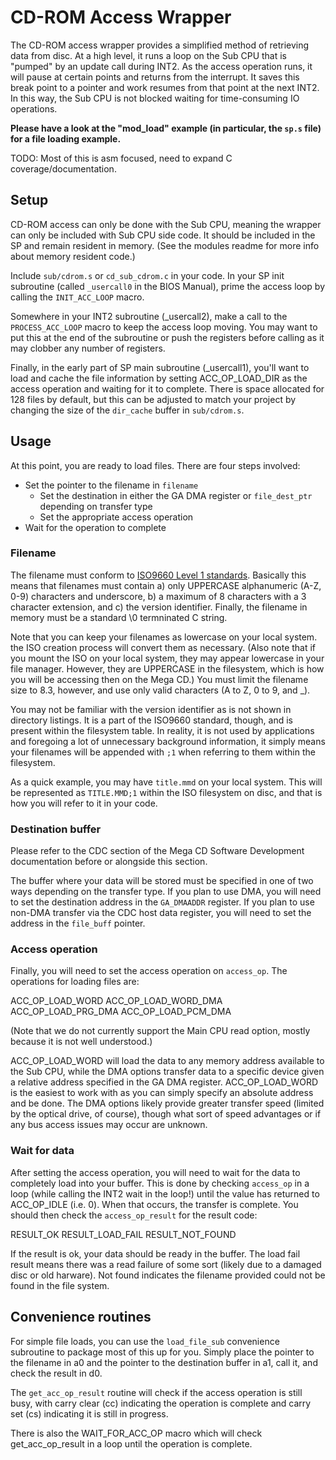 
# CD-ROM Access Wrapper
The CD-ROM access wrapper provides a simplified method of retrieving data from disc. At a high level, it runs a loop on the Sub CPU that is "pumped" by an update call during INT2. As the access operation runs, it will pause at certain points and returns from the interrupt. It saves this break point to a pointer and work resumes from that point at the next INT2. In this way, the Sub CPU is not blocked waiting for time-consuming IO operations.

**Please have a look at the "mod_load" example (in particular, the `sp.s` file) for a file loading example.**

TODO: Most of this is asm focused, need to expand C coverage/documentation.

## Setup
CD-ROM access can only be done with the Sub CPU, meaning the wrapper can only be included with Sub CPU side code. It should be included in the SP and remain resident in memory. (See the modules readme for more info about memory resident code.)

Include `sub/cdrom.s` or `cd_sub_cdrom.c` in your code. In your SP init subroutine (called `_usercall0` in the BIOS Manual), prime the access loop by calling the `INIT_ACC_LOOP` macro.

Somewhere in your INT2 subroutine (_usercall2), make a call to the `PROCESS_ACC_LOOP` macro to keep the access loop moving. You may want to put this at the end of the subroutine or push the registers before calling as it may clobber any number of registers.

Finally, in the early part of SP main subroutine (_usercall1), you'll want to load and cache the file information by setting ACC_OP_LOAD_DIR as the access operation and waiting for it to complete. There is space allocated for 128 files by default, but this can be adjusted to match your project by changing the size of the `dir_cache` buffer in `sub/cdrom.s`.

## Usage
At this point, you are ready to load files. There are four steps involved:
  - Set the pointer to the filename in `filename`
	- Set the destination in either the GA DMA register or `file_dest_ptr` depending on transfer type
	- Set the appropriate access operation
  - Wait for the operation to complete

### Filename
The filename must conform to [ISO9660 Level 1 standards](https://wiki.osdev.org/ISO_9660#Filenames). Basically this means that filenames must contain a) only UPPERCASE alphanumeric (A-Z, 0-9) characters and underscore, b) a maximum of 8 characters with a 3 character extension, and c) the version identifier. Finally, the filename in memory must be a standard \0 termninated C string.

Note that you can keep your filenames as lowercase on your local system. the ISO creation process will convert them as necessary. (Also note that if you mount the ISO on your local system, they may appear lowercase in your file manager. However, they are UPPERCASE in the filesystem, which is how you will be accessing then on the Mega CD.) You must limit the filename size to 8.3, however, and use only valid characters (A to Z, 0 to 9, and _).

You may not be familiar with the version identifier as is not shown in directory listings. It is a part of the ISO9660 standard, though, and is present within the filesystem table. In reality, it is not used by applications and foregoing a lot of unnecessary background information, it simply means your filenames will be appended with `;1` when referring to them within the filesystem.

As a quick example, you may have `title.mmd` on your local system. This will be represented as `TITLE.MMD;1` within the ISO filesystem on disc, and that is how you will refer to it in your code.

### Destination buffer
Please refer to the CDC section of the Mega CD Software Development documentation before or alongside this section.

The buffer where your data will be stored must be specified in one of two ways depending on the transfer type. If you plan to use DMA, you will need to set the destination address in the `GA_DMAADDR` register. If you plan to use non-DMA transfer via the CDC host data register, you will need to set the address in the `file_buff` pointer.

### Access operation
Finally, you will need to set the access operation on `access_op`. The operations for loading files are:

  ACC_OP_LOAD_WORD
  ACC_OP_LOAD_WORD_DMA
  ACC_OP_LOAD_PRG_DMA
  ACC_OP_LOAD_PCM_DMA

(Note that we do not currently support the Main CPU read option, mostly because it is not well understood.)

ACC_OP_LOAD_WORD will load the data to any memory address available to the Sub CPU, while the DMA options transfer data to a specific device given a relative address specified in the GA DMA register. ACC_OP_LOAD_WORD is the easiest to work with as you can simply specify an absolute address and be done. The DMA options likely provide greater transfer speed (limited by the optical drive, of course), though what sort of speed advantages or if any bus access issues may occur are unknown.

### Wait for data
After setting the access operation, you will need to wait for the data to completely load into your buffer. This is done by checking `access_op` in a loop (while calling the INT2 wait in the loop!) until the value has returned to ACC_OP_IDLE (i.e. 0). When that occurs, the transfer is complete. You should then check the `access_op_result` for the result code:

  RESULT_OK
	RESULT_LOAD_FAIL
	RESULT_NOT_FOUND

If the result is ok, your data should be ready in the buffer. The load fail result means there was a read failure of some sort (likely due to a damaged disc or old harware). Not found indicates the filename provided could not be found in the file system.

## Convenience routines
For simple file loads, you can use the `load_file_sub` convenience subroutine to package most of this up for you. Simply place the pointer to the filename in a0 and the pointer to the destination buffer in a1, call it, and check the result in d0.

The `get_acc_op_result` routine will check if the access operation is still busy, with carry clear (cc) indicating the operation is complete and carry set (cs) indicating it is still in progress.

There is also the WAIT_FOR_ACC_OP macro which will check get_acc_op_result in a loop until the operation is complete.
